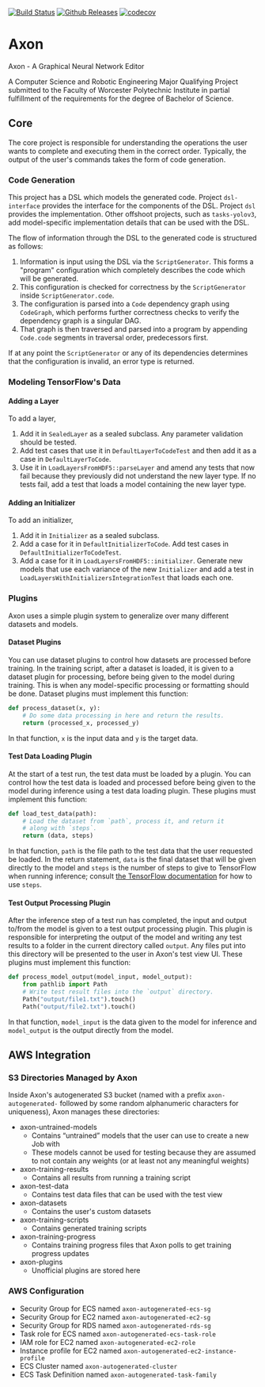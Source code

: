 [![Build Status](https://dev.azure.com/wpilib/DesktopTools/_apis/build/status/wpilibsuite.Axon?branchName=master)](https://dev.azure.com/wpilib/DesktopTools/_build/latest?definitionId=34&branchName=master)
[![Github Releases](https://img.shields.io/github/downloads/wpilibsuite/Axon/total.svg)](https://github.com/wpilibsuite/Axon/releases/latest)
[![codecov](https://codecov.io/gh/wpilibsuite/Axon/branch/master/graph/badge.svg)](https://codecov.io/gh/wpilibsuite/Axon)

# Axon

Axon - A Graphical Neural Network Editor

A Computer Science and Robotic Engineering Major Qualifying Project submitted to
the Faculty of Worcester Polytechnic Institute in partial fulfillment of the
requirements for the degree of Bachelor of Science.

## Core

The core project is responsible for understanding the operations the user wants
to complete and executing them in the correct order. Typically, the output of
the user's commands takes the form of code generation.

### Code Generation

This project has a DSL which models the generated code. Project `dsl-interface`
provides the interface for the components of the DSL. Project `dsl` provides
the implementation. Other offshoot projects, such as `tasks-yolov3`, add
model-specific implementation details that can be used with the DSL.

The flow of information through the DSL to the generated code is structured as
follows:

1. Information is input using the DSL via the `ScriptGenerator`. This forms a
"program" configuration which completely describes the code which will be
generated.
2. This configuration is checked for correctness by the `ScriptGenerator` inside
`ScriptGenerator.code`.
3. The configuration is parsed into a `Code` dependency graph using `CodeGraph`,
which performs further correctness checks to verify the dependency graph is a
singular DAG.
4. That graph is then traversed and parsed into a program by appending
`Code.code` segments in traversal order, predecessors first.

If at any point the `ScriptGenerator` or any of its dependencies determines
that the configuration is invalid, an error type is returned.

### Modeling TensorFlow's Data

#### Adding a Layer

To add a layer,

1. Add it in `SealedLayer` as a sealed subclass. Any parameter validation should be tested.
2. Add test cases that use it in `DefaultLayerToCodeTest` and then add it as a case in
`DefaultLayerToCode`.
3. Use it in `LoadLayersFromHDF5::parseLayer` and amend any tests that now fail because they
previously did not understand the new layer type. If no tests fail, add a test that loads a model
containing the new layer type.

#### Adding an Initializer

To add an initializer,

1. Add it in `Initializer` as a sealed subclass.
2. Add a case for it in `DefaultInitializerToCode`. Add test cases in
`DefaultInitializerToCodeTest`.
3. Add a case for it in `LoadLayersFromHDF5::initializer`. Generate new models that use each
variance of the new `Initializer` and add a test in `LoadLayersWithInitializersIntegrationTest` that
loads each one.

### Plugins

Axon uses a simple plugin system to generalize over many different datasets and models.

#### Dataset Plugins

You can use dataset plugins to control how datasets are processed before training. In the training
script, after a dataset is loaded, it is given to a dataset plugin for processing, before being
given to the model during training. This is when any model-specific processing or formatting should
be done. Dataset plugins must implement this function:
```python
def process_dataset(x, y):
    # Do some data processing in here and return the results.
    return (processed_x, processed_y)
```

In that function, `x` is the input data and `y` is the target data.

#### Test Data Loading Plugin

At the start of a test run, the test data must be loaded by a plugin. You can control how the test
data is loaded and processed before being given to the model during inference using a test data
loading plugin. These plugins must implement this function:
```python
def load_test_data(path):
    # Load the dataset from `path`, process it, and return it
    # along with `steps`.
    return (data, steps)
```

In that function, `path` is the file path to the test data that the user requested be loaded. In the
return statement, `data` is the final dataset that will be given directly to the model and `steps`
is the number of steps to give to TensorFlow when running inference; consult [the TensorFlow
documentation](https://www.tensorflow.org/versions/r1.15/api_docs/python/tf/keras/Model#predict)
for how to use `steps`.

#### Test Output Processing Plugin

After the inference step of a test run has completed, the input and output to/from the model is
given to a test output processing plugin. This plugin is responsible for interpreting the output of
the model and writing any test results to a folder in the current directory called `output`. Any
files put into this directory will be presented to the user in Axon's test view UI. These plugins
must implement this function:
```python
def process_model_output(model_input, model_output):
    from pathlib import Path
    # Write test result files into the `output` directory.
    Path("output/file1.txt").touch()
    Path("output/file2.txt").touch()
```

In that function, `model_input` is the data given to the model for inference and `model_output` is
the output directly from the model.

## AWS Integration

### S3 Directories Managed by Axon

Inside Axon's autogenerated S3 bucket (named with a prefix `axon-autogenerated-` followed by some
random alphanumeric characters for uniqueness), Axon manages these directories:

- axon-untrained-models
    - Contains “untrained” models that the user can use to create a new Job with
    - These models cannot be used for testing because they are assumed to not contain any weights (or at least not any meaningful weights)
- axon-training-results
    - Contains all results from running a training script
- axon-test-data
    - Contains test data files that can be used with the test view
- axon-datasets
    - Contains the user's custom datasets
- axon-training-scripts
    - Contains generated training scripts
- axon-training-progress
    - Contains training progress files that Axon polls to get training progress updates
- axon-plugins
    - Unofficial plugins are stored here

### AWS Configuration

- Security Group for ECS named `axon-autogenerated-ecs-sg`
- Security Group for EC2 named `axon-autogenerated-ec2-sg`
- Security Group for RDS named `axon-autogenerated-rds-sg`
- Task role for ECS named `axon-autogenerated-ecs-task-role`
- IAM role for EC2 named `axon-autogenerated-ec2-role`
- Instance profile for EC2 named `axon-autogenerated-ec2-instance-profile`
- ECS Cluster named `axon-autogenerated-cluster`
- ECS Task Definition named `axon-autogenerated-task-family`
